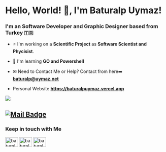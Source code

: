 # Hello, World! 👋, I'm **Baturalp Uymaz**!

### I'm an Software Developer and Graphic Designer based from Turkey 🇹🇷

- ⭐ I'm working on a **Scientific Project** as **Software Scientist and Phycisist**.

- 🌱 I'm learning **GO and Powershell**

- ✉ Need to Contact Me or Help? Contact from here➡️ **baturalp@uymaz.net**
- Personal Website **https://baturalpuymaz.vercel.app**
<p>
<img align='top' src="https://github-readme-stats.vercel.app/api?username=baturalpuymaz&show_icons=true&theme=radical"">

[![Mail Badge](https://img.shields.io/badge/-baturalp@uymaz.net-black?style=for-the-badge&logo=gmail)](mailto:baturalpuymaz.net)
---

<h3>Keep in touch with Me</h3>
<a href="https://tr.linkedin.com/in/baturalpuymaz" target="blank"><img align="center" src="https://cdn.jsdelivr.net/npm/simple-icons@3.0.1/icons/linkedin.svg" alt="baturalpuymaz" height="30" width="40" /></a>
<a href="https://stackoverflow.com/users/15281633/baturalpuymaz" target="blank"><img align="center" src="https://cdn.jsdelivr.net/npm/simple-icons@3.0.1/icons/stackoverflow.svg" alt="baturalpuymaz" height="30" width="40" /></a>
<a href="https://www.hackerrank.com/baturalpuymaz" target="blank"><img align="center" src="https://cdn.jsdelivr.net/npm/simple-icons@3.0.1/icons/hackerrank.svg" alt="baturalpuymaz" height="30" width="40" /></a>

